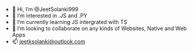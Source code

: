 - 👋 Hi, I’m @JeetSolanki999
- 👀 I’m interested in .JS and .PY
- 🌱 I’m currently learning JS intergrated with TS
- 💞️ I’m looking to collaborate on any kinds of Websites, Native and Web Apps
- 📫 jeetksolanki@outlook.com

<!---
JeetSolanki999/JeetSolanki999 is a ✨ special ✨ repository because its `README.md` (this file) appears on your GitHub profile.
You can click the Preview link to take a look at your changes.
--->
